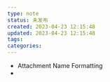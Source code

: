 ```yaml
---
type: note
status: 未发布
created: 2023-04-23 12:15:48
updated: 2023-04-23 12:15:48
tags:
categories: 
---
```



- Attachment Name Formatting
- 


